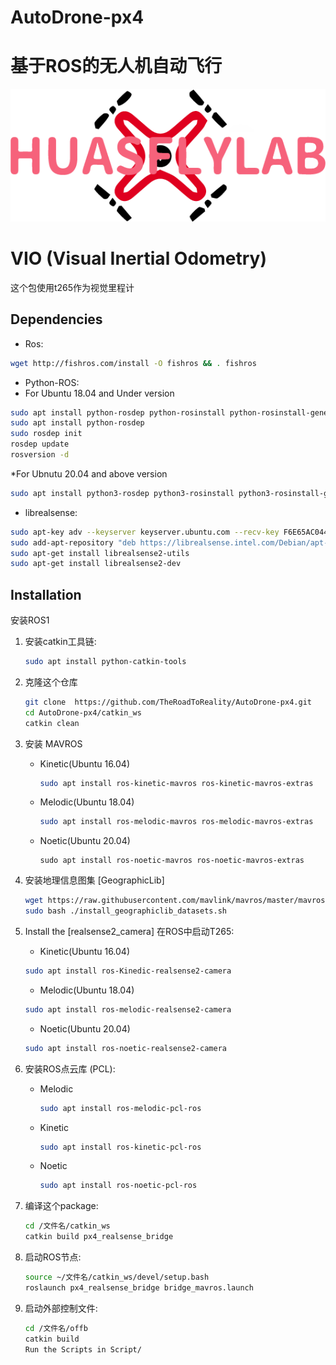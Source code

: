 # AutoDrone-px4
# 基于ROS的无人机自动飞行
![image](https://github.com/TheRoadToReality/AutoDrone-px4/blob/main/assets/logo.png#pic_center)

# VIO (Visual Inertial Odometry)
这个包使用t265作为视觉里程计
## Dependencies
* Ros:
```bash
wget http://fishros.com/install -O fishros && . fishros

```
* Python-ROS:
* For Ubuntu 18.04 and Under version
```bash
sudo apt install python-rosdep python-rosinstall python-rosinstall-generator python-wstool build-essential
sudo apt install python-rosdep
sudo rosdep init
rosdep update
rosversion -d
```
*For Ubnutu 20.04 and above version
```bash
sudo apt install python3-rosdep python3-rosinstall python3-rosinstall-generator python3-wstool build-essential
```
* librealsense: 
```bash
sudo apt-key adv --keyserver keyserver.ubuntu.com --recv-key F6E65AC044F831AC80A06380C8B3A55A6F3EFCDE || sudo apt-key adv --keyserver hkp://keyserver.ubuntu.com:80 --recv-key F6E65AC044F831AC80A06380C8B3A55A6F3EFCDE
sudo add-apt-repository "deb https://librealsense.intel.com/Debian/apt-repo $(lsb_release -cs) main" -u
sudo apt-get install librealsense2-utils
sudo apt-get install librealsense2-dev
```


## Installation
安装ROS1

1. 安装catkin工具链:

   ```bash
   sudo apt install python-catkin-tools

   ```

1. 克隆这个仓库

   ```bash
   git clone  https://github.com/TheRoadToReality/AutoDrone-px4.git
   cd AutoDrone-px4/catkin_ws
   catkin clean

   ```

1. 安装 MAVROS
   * Kinetic(Ubuntu 16.04)
     ```bash
     sudo apt install ros-kinetic-mavros ros-kinetic-mavros-extras
     ```
   * Melodic(Ubuntu 18.04)
     ```bash
     sudo apt install ros-melodic-mavros ros-melodic-mavros-extras
     ```
   * Noetic(Ubuntu 20.04)
     ```
     sudo apt install ros-noetic-mavros ros-noetic-mavros-extras
1. 安装地理信息图集 [GeographicLib] 
   ```bash
   wget https://raw.githubusercontent.com/mavlink/mavros/master/mavros/scripts/install_geographiclib_datasets.sh
   sudo bash ./install_geographiclib_datasets.sh   
   ```

1. Install the [realsense2_camera] 在ROS中启动T265:
   * Kinetic(Ubuntu 16.04)
   ```bash
   sudo apt install ros-Kinedic-realsense2-camera
   ```
   * Melodic(Ubuntu 18.04)
   ```bash
   sudo apt install ros-melodic-realsense2-camera
   ```
   * Noetic(Ubuntu 20.04)
   ```bash
   sudo apt install ros-noetic-realsense2-camera
   ```

1. 安装ROS点云库 (PCL):

   * Melodic
     ```bash
     sudo apt install ros-melodic-pcl-ros
     ```
   * Kinetic
     ```bash
     sudo apt install ros-kinetic-pcl-ros
     ```
   * Noetic
     ```bash
     sudo apt install ros-noetic-pcl-ros

1. 编译这个package:

   ```bash
   cd /文件名/catkin_ws
   catkin build px4_realsense_bridge
   ```

1. 启动ROS节点:

   ```bash
   source ~/文件名/catkin_ws/devel/setup.bash
   roslaunch px4_realsense_bridge bridge_mavros.launch
   ```
1. 启动外部控制文件:
   ```bash
   cd /文件名/offb
   catkin build
   Run the Scripts in Script/
   ```
